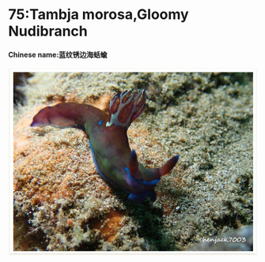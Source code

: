 # 75:Tambja morosa,Gloomy Nudibranch

#### Chinese name:蓝纹锈边海蛞蝓

![](../../.gitbook/assets/tambja-morosa.jpg)

